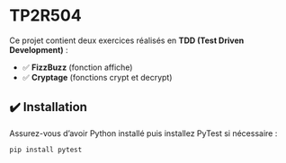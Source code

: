 # TP2R504
Ce projet contient deux exercices réalisés en **TDD (Test Driven Development)** :
- ✅ **FizzBuzz** (fonction affiche)
- ✅ **Cryptage** (fonctions crypt et decrypt)

## ✔️ Installation

Assurez-vous d’avoir Python installé puis installez PyTest si nécessaire :

```bash
pip install pytest